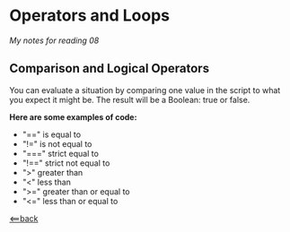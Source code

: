 # **Operators and Loops**
*My notes for reading 08*

## **Comparison and Logical Operators**
You can evaluate a situation by comparing one value in the script to what you expect it might be. The result will be a Boolean: true or false.

**Here are some examples of code:**
- "==" is equal to
- "!=" is not equal to
- "===" strict equal to
- "!==" strict not equal to
- ">" greater than
- "<" less than
- ">=" greater than or equal to
- "<=" less than or equal to





[<==back](README.md)
